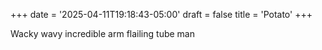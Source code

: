 +++
date = '2025-04-11T19:18:43-05:00'
draft = false
title = 'Potato'
+++

Wacky wavy incredible arm flailing tube man